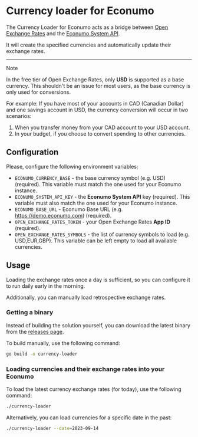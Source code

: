 # Currency loader for Econumo

The Currency Loader for Econumo acts as a bridge between [Open Exchange Rates](https://openexchangerates.org) and
the [Econumo System API](https://econumo.com/docs/api/).

It will create the specified currencies and automatically update their exchange rates.

---
> [!NOTE]
> In the free tier of Open Exchange Rates, only **USD** is supported as a base currency.
> This shouldn't be an issue for most users, as the base currency is only used for conversions.
>
> For example: If you have most of your accounts in CAD (Canadian Dollar) and one savings account in USD, the currency
> conversion will occur in two scenarios:
> 1. When you transfer money from your CAD account to your USD account.
> 2. In your budget, if you choose to convert spending to other currencies.

## Configuration

Please, configure the following environment variables:

- `ECONUMO_CURRENCY_BASE` - the base currency symbol (e.g. USD) (required). This variable must match the one used for your Econumo instance.
- `ECONUMO_SYSTEM_API_KEY` - the **Econumo System API** key (required). This variable must also match the one used for your Econumo instance.
- `ECONUMO_BASE_URL` - Econumo Base URL (e.g. https://demo.econumo.com) (required).
- `OPEN_EXCHANGE_RATES_TOKEN` - your Open Exchange Rates **App ID** (required).
- `OPEN_EXCHANGE_RATES_SYMBOLS` - the list of currency symbols to load (e.g. USD,EUR,GBP). This variable can be left empty to load all available currencies.

## Usage

Loading the exchange rates once a day is sufficient, so you can configure it to run daily early in the morning.

Additionally, you can manually load retrospective exchange rates.


### Getting a binary

Instead of building the solution yourself, you can download the latest binary from the [releases page](https://github.com/econumo/currency-loader/releases).

To build manually, use the following command:

```bash
go build -o currency-loader
```


### Loading currencies and their exchange rates into your Econumo

To load the latest currency exchange rates (for today), use the following command:

```bash
./currency-loader 
```

Alternatively, you can load currencies for a specific date in the past:

```bash
./currency-loader --date=2023-09-14
```
